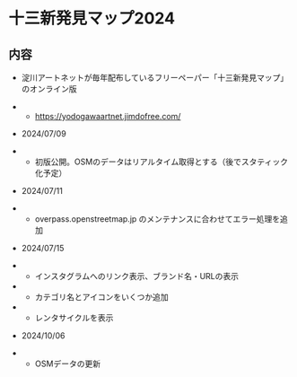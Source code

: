 # 十三新発見マップ2024
## 内容
* 淀川アートネットが毎年配布しているフリーペーパー「十三新発見マップ」のオンライン版
* * https://yodogawaartnet.jimdofree.com/

* 2024/07/09
* * 初版公開。OSMのデータはリアルタイム取得とする（後でスタティック化予定）

* 2024/07/11
* * overpass.openstreetmap.jp のメンテナンスに合わせてエラー処理を追加
  
* 2024/07/15
* * インスタグラムへのリンク表示、ブランド名・URLの表示
* * カテゴリ名とアイコンをいくつか追加
* * レンタサイクルを表示

* 2024/10/06
* * OSMデータの更新
